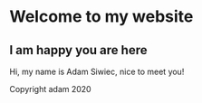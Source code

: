 # Welcome to my website

## I am happy you are here

Hi, my name is Adam Siwiec, nice to meet you!

Copyright adam 2020
